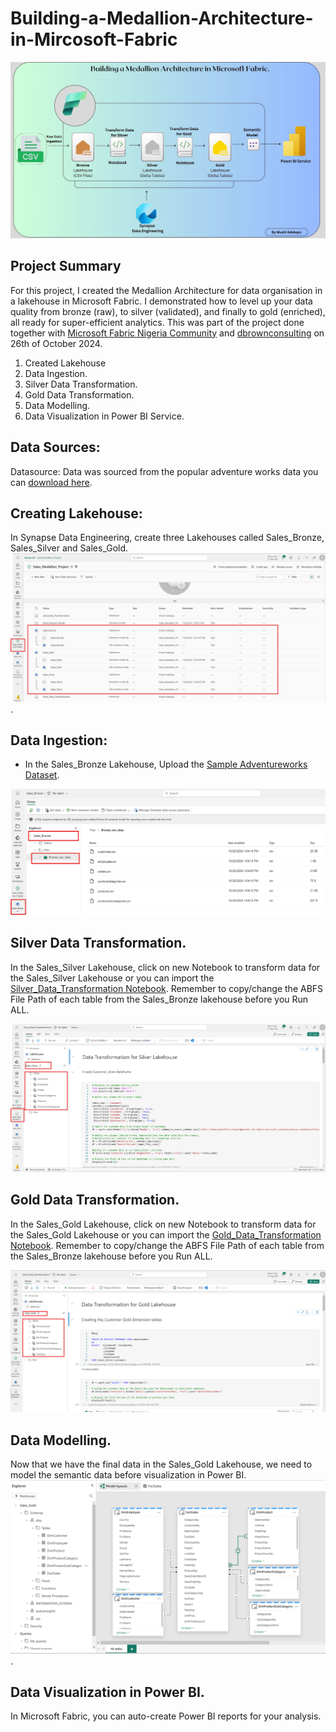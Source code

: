 # Building-a-Medallion-Architecture-in-Mircosoft-Fabric

![Architecture](https://github.com/Musili-Adebayo/Building-a-Medallion-Architecture-in-Mircosoft-Fabric/blob/main/Medallion%20Architecture.jpg)

##  Project Summary
For this project, I created the Medallion Architecture for data organisation in a lakehouse in Microsoft Fabric. I demonstrated how to level up your data quality from bronze (raw), to silver (validated), and finally to gold (enriched), all ready for super-efficient analytics.
This was part of the project done together with [Microsoft Fabric Nigeria Community](https://community.fabric.microsoft.com/t5/Microsoft-Fabric-Nigeria/gh-p/MicrosoftFabricNigeria) and [dbrownconsulting](https://www.linkedin.com/posts/dbrownconsulting_analyticsmeetup-dbrownconsulting-microsoftfabric-activity-7255201470994673668-hX6G?utm_source=share&utm_medium=member_desktop) on 26th of October 2024. 

1. Created Lakehouse
2. Data Ingestion. 
3. Silver Data Transformation.
4. Gold Data Transformation.
5. Data Modelling.
6. Data Visualization in Power BI Service.


## Data Sources: 
Datasource: Data was sourced from the popular adventure works data you can [download here](https://github.com/Musili-Adebayo/Building-a-Medallion-Architecture-in-Mircosoft-Fabric/tree/main/Sample_Adventureworks_Dataset).

## Creating Lakehouse: 
In Synapse Data Engineering, create three Lakehouses called Sales_Bronze, Sales_Silver and Sales_Gold.
![Create Silver,Bronze and Gold Lakehouse](https://github.com/Musili-Adebayo/Building-a-Medallion-Architecture-in-Mircosoft-Fabric/blob/main/Creating%20Bronze%2C%20Silver%20and%20Gold%20Lakehouse.png).

## Data Ingestion:
+ In the Sales_Bronze Lakehouse, Upload the [Sample Adventureworks Dataset](https://github.com/Musili-Adebayo/Building-a-Medallion-Architecture-in-Mircosoft-Fabric/tree/main/Sample_Adventureworks_Dataset).

![Sales_Bronze](https://github.com/Musili-Adebayo/Building-a-Medallion-Architecture-in-Mircosoft-Fabric/blob/main/Sales_Bronze.png)


 ## Silver Data Transformation.
In the Sales_Silver Lakehouse, click on new Notebook to transform data for the Sales_Silver Lakehouse or you can import the 
[Silver_Data_Transformation Notebook](https://github.com/Musili-Adebayo/Building-a-Medallion-Architecture-in-Mircosoft-Fabric/blob/main/Silver_Data_Transformation.ipynb). Remember to copy/change the ABFS File Path of each table from the Sales_Bronze lakehouse before you Run ALL. 

![Sales_Silver](https://github.com/Musili-Adebayo/Building-a-Medallion-Architecture-in-Mircosoft-Fabric/blob/main/Sales_Silver.png) 

 ## Gold Data Transformation.
In the Sales_Gold Lakehouse, click on new Notebook to transform data for the Sales_Gold Lakehouse or you can import the 
[Gold_Data_Transformation Notebook](https://github.com/Musili-Adebayo/Building-a-Medallion-Architecture-in-Mircosoft-Fabric/blob/main/Gold_Data_Transformation.ipynb). Remember to copy/change the ABFS File Path of each table from the Sales_Bronze lakehouse before you Run ALL. 

![Sales_Gold](https://github.com/Musili-Adebayo/Building-a-Medallion-Architecture-in-Mircosoft-Fabric/blob/main/Sales_Gold.png) 

 ## Data Modelling.
Now that we have the final data in the Sales_Gold Lakehouse, we need to model the semantic data before visualization in Power BI.
![Data Modelling](https://github.com/Musili-Adebayo/Building-a-Medallion-Architecture-in-Mircosoft-Fabric/blob/main/Data%20Modelling.png). 

## Data Visualization in Power BI.
In Microsoft Fabric, you can auto-create Power BI reports for your analysis.


